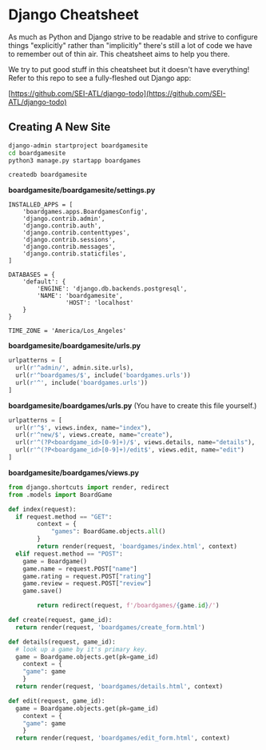 # Django Cheatsheet

As much as Python and Django strive to be readable and strive to configure things "explicitly" rather than "implicitly" there's still a lot of code we have to remember out of thin air. This cheatsheet aims to help you there.

We try to put good stuff in this cheatsheet but it doesn't have everything! Refer to this repo to see a fully-fleshed out Django app:

[https://github.com/SEI-ATL/django-todo](https://github.com/SEI-ATL/django-todo)

## Creating A New Site

```bash
django-admin startproject boardgamesite
cd boardgamesite
python3 manage.py startapp boardgames

createdb boardgamesite
```

**boardgamesite/boardgamesite/settings.py**

```text
INSTALLED_APPS = [
    'boardgames.apps.BoardgamesConfig',
    'django.contrib.admin',
    'django.contrib.auth',
    'django.contrib.contenttypes',
    'django.contrib.sessions',
    'django.contrib.messages',
    'django.contrib.staticfiles',
]

DATABASES = {
    'default': {
        'ENGINE': 'django.db.backends.postgresql',
        'NAME': 'boardgamesite',
                'HOST': 'localhost'
    }
}

TIME_ZONE = 'America/Los_Angeles'
```

**boardgamesite/boardgamesite/urls.py**

```python
urlpatterns = [
  url(r'^admin/', admin.site.urls),
  url(r'^boardgames/$', include('boardgames.urls'))
  url(r'^', include('boardgames.urls'))
]
```

**boardgamesite/boardgames/urls.py** \(You have to create this file yourself.\)

```python
urlpatterns = [
  url(r'^$', views.index, name="index"),
  url(r'^new/$', views.create, name="create"),
  url(r'^(?P<boardgame_id>[0-9]+)/$', views.details, name="details"),
  url(r'^(?P<boardgame_id>[0-9]+)/edit$', views.edit, name="edit")
]
```

**boardgamesite/boardgames/views.py**

```python
from django.shortcuts import render, redirect
from .models import BoardGame

def index(request):
  if request.method == "GET":
        context = {
            "games": BoardGame.objects.all()
        }
        return render(request, 'boardgames/index.html', context)
  elif request.method == "POST":
    game = Boardgame()
    game.name = request.POST["name"]
    game.rating = request.POST["rating"]
    game.review = request.POST["review"]
    game.save()

        return redirect(request, f'/boardgames/{game.id}/')

def create(request, game_id):
  return render(request, 'boardgames/create_form.html')

def details(request, game_id):
  # look up a game by it's primary key.
  game = Boardgame.objects.get(pk=game_id)
    context = {
    "game": game
    }
  return render(request, 'boardgames/details.html', context)

def edit(request, game_id):
  game = Boardgame.objects.get(pk=game_id)
    context = {
    "game": game
    }
  return render(request, 'boardgames/edit_form.html', context)
```

